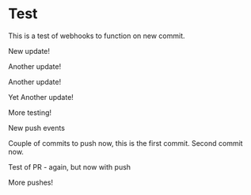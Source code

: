 # Test

This is a test of webhooks to function on new commit.

New update!

Another update!

Another update!

Yet Another update!

More testing!

New push events

Couple of commits to push now, this is the first commit.
Second commit now.

Test of PR - again, but now with push

More pushes!
